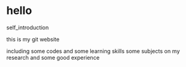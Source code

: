 # hello

self_introduction

this is my git website 

including some codes and some learning skills
          some subjects on my research  and some good experience 
